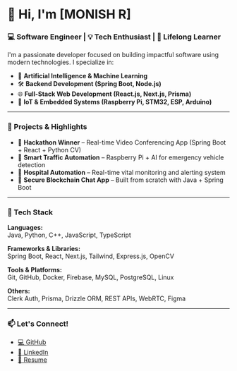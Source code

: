 # 👋 Hi, I'm [MONISH R]

### 💻 Software Engineer | 💡 Tech Enthusiast | 🎯 Lifelong Learner

I'm a passionate developer focused on building impactful software using modern technologies. I specialize in:

- 🧠 **Artificial Intelligence & Machine Learning**
- 🛠️ **Backend Development (Spring Boot, Node.js)**
- 🌐 **Full-Stack Web Development (React.js, Next.js, Prisma)**
- 📱 **IoT & Embedded Systems (Raspberry Pi, STM32, ESP, Arduino)**

---

### 🚀 Projects & Highlights

- 🥇 **Hackathon Winner** – Real-time Video Conferencing App (Spring Boot + React + Python CV)
- 🤖 **Smart Traffic Automation** – Raspberry Pi + AI for emergency vehicle detection
- 🏥 **Hospital Automation** – Real-time vital monitoring and alerting system
- 🔐 **Secure Blockchain Chat App** – Built from scratch with Java + Spring Boot

---

### 🧰 Tech Stack

**Languages:**  
Java, Python, C++, JavaScript, TypeScript

**Frameworks & Libraries:**  
Spring Boot, React, Next.js, Tailwind, Express.js, OpenCV

**Tools & Platforms:**  
Git, GitHub, Docker, Firebase, MySQL, PostgreSQL, Linux

**Others:**  
Clerk Auth, Prisma, Drizzle ORM, REST APIs, WebRTC, Figma

---

### 📫 Let's Connect!
  - <a href="https://github.com/MonishDoss" target="_blank">💻 GitHub</a><br>
  - <a href="https://linkedin.com/in/monishdoss" target="_blank">🔗 LinkedIn</a><br>
  - <a href="https://github.com/MonishDoss/my-resume/blob/main/Monish_R_Java_FullStack_Intern_Resume.p.pdf" target="_blank">📄 Resume</a><br>
  
